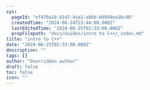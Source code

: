 ```yaml
---
sys:
  pageId: "ef470a20-8147-4ce2-a8bb-0d994ea1bc98"
  createdTime: "2024-06-24T23:44:00.000Z"
  lastEditedTime: "2024-06-25T02:33:00.000Z"
  propFilepath: "docs/Guides/intro to C++/_index.md"
title: "intro to C++"
date: "2024-06-25T02:33:00.000Z"
description: ""
tags: []
author: "Overridden author"
draft: false
toc: false
icon: ""
---
```

